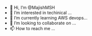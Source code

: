 - 👋 Hi, I’m @MajishMSH
- 👀 I’m interested in techinical ...
- 🌱 I’m currently learning AWS devops...
- 💞️ I’m looking to collaborate on ...
- 📫 How to reach me ...

<!---
MajishMSH/MajishMSH is a ✨ special ✨ repository because its `README.md` (this file) appears on your GitHub profile.
You can click the Preview link to take a look at your changes.
--->
